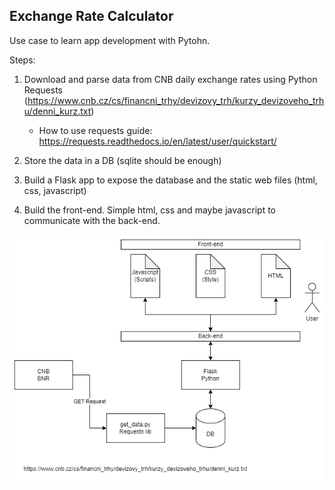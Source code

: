## Exchange Rate Calculator
Use case to learn app development with Pytohn.

Steps:

1. Download and parse data from CNB daily exchange rates using Python Requests (https://www.cnb.cz/cs/financni_trhy/devizovy_trh/kurzy_devizoveho_trhu/denni_kurz.txt)
    - How to use requests guide: https://requests.readthedocs.io/en/latest/user/quickstart/

2. Store the data in a DB (sqlite should be enough)

3. Build a Flask app to expose the database and the static web files (html, css, javascript)

4. Build the front-end. Simple html, css and maybe javascript to communicate with the back-end.

![App Diagram](docs/VM_Full_App.drawio.png)